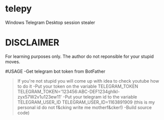 # telepy
Windows Telegram Desktop session stealer


# DISCLAIMER
For learning purposes only. The author do not reponsible for your stupid moves.


#USAGE
-Get telegram bot token from BotFather 
>If you're not stupid you will come up with idea to check youtube how to do it
-Put your token on the variable TELEGRAM_TOKEN
>TELEGRAM_TOKEN='123456:ABC-DEF1234ghIkl-zyx57W2v1u123ew11'
-Put your telegram id to the variable TELEGRAM_USER_ID
>TELEGRAM_USER_ID=1163891909 (this is my personal id do not f&cking write me motherf&cker!)
-Build source code)
